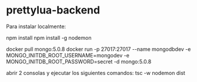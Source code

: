 # prettylua-backend

Para instalar localmente: 

npm install 
npm install -g nodemon 

docker pull mongo:5.0.8 
docker run -p 27017:27017 --name mongodbdev -e MONGO_INITDB_ROOT_USERNAME=mongodev -e MONGO_INITDB_ROOT_PASSWORD=secret -d mongo:5.0.8  

abrir 2 consolas y ejecutar los siguientes comandos: 
tsc -w 
nodemon dist
